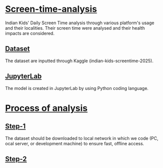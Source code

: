 # <ins>Screen-time-analysis</ins>
Indian Kids' Daily Screen Time analysis through various platform's usage and their localities. Their screen time were analysed and their health impacts are considered.
## <ins>Dataset</ins>
The dataset are inputted through Kaggle (indian-kids-screentime-2025). 
## <ins>JupyterLab</ins>
The model is created in JupyterLab by using Python coding language.

# <ins>Process of analysis</ins>
## <ins>Step-1</ins>
The dataset should be downloaded to local network in which we code (PC, ocal server, or development machine) to ensure fast, offline access.
## <ins>Step-2</ins>

